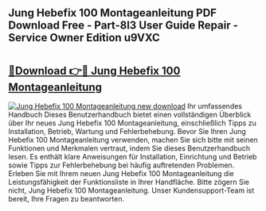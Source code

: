 ## Jung Hebefix 100 Montageanleitung PDF Download Free - Part-8l3 User Guide Repair - Service Owner Edition u9VXC

# <h2><a href="http://df6nud.blite.top/?on=Jung+Hebefix+100+Montageanleitung">🔗Download 👉🔴 Jung Hebefix 100 Montageanleitung</a></h2>

[![Jung Hebefix 100 Montageanleitung new download](https://i.imgur.com/lujVjoI.png)](http://df6nud.blite.top/?on=Jung+Hebefix+100+Montageanleitung)
Ihr umfassendes Handbuch Dieses Benutzerhandbuch bietet einen vollständigen Überblick über Ihr neues Jung Hebefix 100 Montageanleitung, einschließlich Tipps zu Installation, Betrieb, Wartung und Fehlerbehebung. Bevor Sie Ihren Jung Hebefix 100 Montageanleitung verwenden, machen Sie sich bitte mit seinen Funktionen und Merkmalen vertraut, indem Sie dieses Benutzerhandbuch lesen. Es enthält klare Anweisungen für Installation, Einrichtung und Betrieb sowie Tipps zur Fehlerbehebung bei häufig auftretenden Problemen. Erleben Sie mit Ihrem neuen Jung Hebefix 100 Montageanleitung die Leistungsfähigkeit der Funktionsliste in Ihrer Handfläche. Bitte zögern Sie nicht, Jung Hebefix 100 Montageanleitung. Unser Kundensupport-Team ist bereit, Ihre Fragen zu beantworten.
